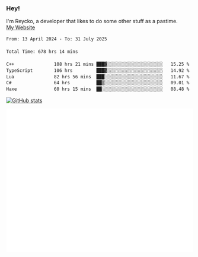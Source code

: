 ### Hey!
I'm Reycko, a developer that likes to do some other stuff as a pastime.  
[My Website](https://reycko.root.sx)

<!--START_SECTION:wakasection-->

```txt
From: 13 April 2024 - To: 31 July 2025

Total Time: 678 hrs 14 mins

C++               108 hrs 21 mins ███▓░░░░░░░░░░░░░░░░░░░░░   15.25 %
TypeScript        106 hrs         ███▓░░░░░░░░░░░░░░░░░░░░░   14.92 %
Lua               82 hrs 56 mins  ███░░░░░░░░░░░░░░░░░░░░░░   11.67 %
C#                64 hrs          ██▒░░░░░░░░░░░░░░░░░░░░░░   09.01 %
Haxe              60 hrs 15 mins  ██░░░░░░░░░░░░░░░░░░░░░░░   08.48 %
```

<!--END_SECTION:wakasection-->

[![GitHub stats](https://github-readme-stats.vercel.app/api?username=Reycko&show_icons=true&theme=dark&hide_title=true&count_private=true)](https://github.com/anuraghazra/github-readme-stats)

![Metrics](/github-metrics.svg)
